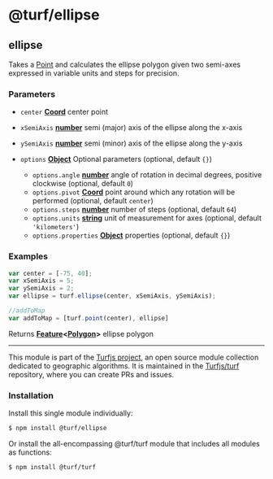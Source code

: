 # @turf/ellipse

<!-- Generated by documentation.js. Update this documentation by updating the source code. -->

## ellipse

Takes a [Point][1] and calculates the ellipse polygon given two semi-axes expressed in variable units and steps for precision.

### Parameters

*   `center` **[Coord][2]** center point
*   `xSemiAxis` **[number][3]** semi (major) axis of the ellipse along the x-axis
*   `ySemiAxis` **[number][3]** semi (minor) axis of the ellipse along the y-axis
*   `options` **[Object][4]** Optional parameters (optional, default `{}`)

    *   `options.angle` **[number][3]** angle of rotation in decimal degrees, positive clockwise (optional, default `0`)
    *   `options.pivot` **[Coord][2]** point around which any rotation will be performed (optional, default `center`)
    *   `options.steps` **[number][3]** number of steps (optional, default `64`)
    *   `options.units` **[string][5]** unit of measurement for axes (optional, default `'kilometers'`)
    *   `options.properties` **[Object][4]** properties (optional, default `{}`)

### Examples

```javascript
var center = [-75, 40];
var xSemiAxis = 5;
var ySemiAxis = 2;
var ellipse = turf.ellipse(center, xSemiAxis, ySemiAxis);

//addToMap
var addToMap = [turf.point(center), ellipse]
```

Returns **[Feature][6]<[Polygon][7]>** ellipse polygon

[1]: https://tools.ietf.org/html/rfc7946#section-3.1.2

[2]: https://tools.ietf.org/html/rfc7946#section-3.1.1

[3]: https://developer.mozilla.org/docs/Web/JavaScript/Reference/Global_Objects/Number

[4]: https://developer.mozilla.org/docs/Web/JavaScript/Reference/Global_Objects/Object

[5]: https://developer.mozilla.org/docs/Web/JavaScript/Reference/Global_Objects/String

[6]: https://tools.ietf.org/html/rfc7946#section-3.2

[7]: https://tools.ietf.org/html/rfc7946#section-3.1.6

<!-- This file is automatically generated. Please don't edit it directly. If you find an error, edit the source file of the module in question (likely index.js or index.ts), and re-run "yarn docs" from the root of the turf project. -->

---

This module is part of the [Turfjs project](https://turfjs.org/), an open source module collection dedicated to geographic algorithms. It is maintained in the [Turfjs/turf](https://github.com/Turfjs/turf) repository, where you can create PRs and issues.

### Installation

Install this single module individually:

```sh
$ npm install @turf/ellipse
```

Or install the all-encompassing @turf/turf module that includes all modules as functions:

```sh
$ npm install @turf/turf
```
